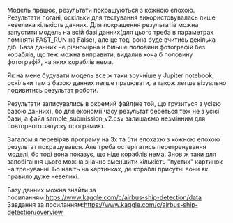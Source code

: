 Модель працює, результати покращуються з кожною епохою. Результати погані, оскільки для тестування використовувалась лише невелика кількість данних.
Для покращення результатів можна запустити модель на всій базі данних(для цього треба в параметрах поміняти FAST_RUN на False), але це тоді вона буде вчитись декілька діб.
База данних не рівномірна и більше половини фотографій без кораблів, що теж можна виправити, видалив хоча б половину фотографій, на яких кораблів нема.

Як на мене будувати модель все ж таки зручніше у Jupiter notebook, оскільки там з базою данних легше працювати, а також легше візуально подивитись результат роботи.

Результати записувались в окремий файл(не той, що грузиться з усією базою данних), бо для економії часу результат береться теж не з усієї бази, а файл sample_submission_v2.csv залишаємо незмінним для повторного запуску програмию.

Загалом я перевіряв програму на 3х та 5ти епохахю з кожною епохою результат покращувався. Але треба остерігатись перетренування моделі, бо тоді вона показує, що ніде кораблів нема. Знов ж таки для запобігання цього можна значно зменшити кількість "пустих" картинок на тренуванні.
Бо навіть на картинках, де кораблі присутні вони як правило дуже невеликі.

Базу данних можна знайти за посиланням:https://www.kaggle.com/c/airbus-ship-detection/data
Завдання за посиланням:https://www.kaggle.com/c/airbus-ship-detection/overview